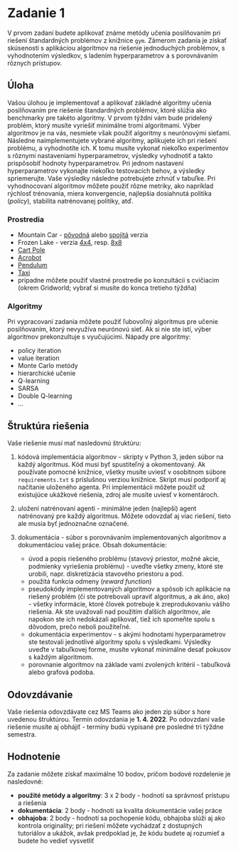 # Zadanie 1

V prvom zadaní budete aplikovať známe metódy učenia posilňovaním pri riešení štandardných problémov z knižnice `gym`. Zámerom zadania je získať skúsenosti s aplikáciou algoritmov na riešenie jednoduchých problémov, s vyhodnotením výsledkov, s ladením hyperparametrov a s porovnávaním rôznych prístupov.

## Úloha
Vašou úlohou je implementovať a aplikovať základné algoritmy učenia posilňovaním pre riešenie štandardných problémov, ktoré slúžia ako benchmarky pre takéto algoritmy. V prvom týždni vám bude pridelený problém, ktorý musíte vyriešiť minimálne tromi algoritmami. Výber algoritmov je na vás, nesmiete však použiť algoritmy s neurónovými sieťami. Následne naimplementujete vybrané algoritmy, aplikujete ich pri riešení problému, a vyhodnotíte ich. K tomu musíte vykonať niekoľko experimentov s rôznymi nastaveniami hyperparametrov, výsledky vyhodnotiť a takto prispôsobiť hodnoty hyperparametrov. Pri jednom nastavení hyperparametrov vykonajte niekoľko testovacích behov, a výsledky spriemerujte. Vaše výsledky následne potrebujete zrhnúť v tabuľke. Pri vyhodnocovaní algoritmov môžete použiť rôzne metriky, ako napríklad rýchlosť trénovania, miera konvergencie, najlepšia dosiahnutá politika (*policy*), stabilita natrénovanej politiky, atď.

### Prostredia
* Mountain Car - [pôvodná](https://gym.openai.com/envs/MountainCar-v0/) alebo [spojitá](https://gym.openai.com/envs/MountainCarContinuous-v0/) verzia
* Frozen Lake - verzia [4x4](https://gym.openai.com/envs/FrozenLake-v0/), resp. [8x8](https://gym.openai.com/envs/FrozenLake8x8-v0/)
* [Cart Pole](https://gym.openai.com/envs/CartPole-v1/)
* [Acrobot](https://gym.openai.com/envs/Acrobot-v1/)
* [Pendulum](https://gym.openai.com/envs/Pendulum-v0/)
* [Taxi](https://gym.openai.com/envs/Taxi-v3/)
* prípadne môžete použiť vlastné prostredie po konzultácii s cvičiacim (okrem Gridworld; vybrať si musíte do konca tretieho týždňa)

### Algoritmy
Pri vypracovaní zadania môžete použiť ľubovoľný algoritmus pre učenie posilňovaním, ktorý nevyužíva neurónovú sieť. Ak si nie ste istí, výber algoritmov prekonzultuje s vyučujúcimi. Nápady pre algoritmy:

* policy iteration
* value iteration
* Monte Carlo metódy
* hierarchické učenie
* Q-learning
* SARSA
* Double Q-learning
* ...

## Štruktúra riešenia
Vaše riešenie musí mať nasledovnú štruktúru:

1. kódová implementácia algoritmov - skripty v Python 3, jeden súbor na každý algoritmus. Kód musí byť spustiteľný a okomentovaný. Ak používate pomocné knižnice, všetky musíte uviesť v osobitnom súbore `requirements.txt` s príslušnou verziou knižnice. Skript musí podporiť aj načítanie uloženého agenta. Pri implementácii môžete použiť už existujúce ukážkové riešenia, zdroj ale musíte uviesť v komentároch.
2. uložení natrénovaní agenti - minimálne jeden (najlepší) agent natrénovaný pre každý algoritmus. Môžete odovzdať aj viac riešení, tieto ale musia byť jednoznačne označené.
3. dokumentácia - súbor s porovnávaním implementovaných algoritmov a dokumentáciou vašej práce. Obsah dokumentácie:

    * úvod a popis riešeného problému (stavový priestor, možné akcie, podmienky vyriešenia problému) - uveďte všetky zmeny, ktoré ste urobili, napr. diskretizácia stavového priestoru a pod.
    * použitá funkcia odmeny (*reward function*)
    * pseudokódy implementovaných algoritmov a spôsob ich aplikácie na riešený problém (či ste potrebovali upraviť algoritmus, a ak áno, ako) - všetky informácie, ktoré človek potrebuje k zreprodukovaniu vášho riešenia. Ak ste uvažovali nad použitím ďalších algoritmov, ale napokon ste ich nedokázali aplikovať, tiež ich spomeňte spolu s dôvodom, prečo neboli použiteľné.
    * dokumentácia experimentov - s akými hodnotami hyperparametrov ste testovali jednotlivé algoritmy spolu s výsledkami. Výsledky uveďte v tabuľkovej forme, musíte vykonať minimálne desať pokusov s každým algoritmom.
    * porovnanie algoritmov na základe vami zvolených kritérií - tabuľková alebo grafová podoba.

## Odovzdávanie
Vaše riešenia odovzdávate cez MS Teams ako jeden zip súbor s hore uvedenou štruktúrou. Termín odovzdania je **1. 4. 2022**. Po odovzdaní vaše riešenie musíte aj obhájiť - termíny budú vypísané pre posledné tri týždne semestra.

## Hodnotenie
Za zadanie môžete získať maximálne 10 bodov, pričom bodové rozdelenie je nasledovné:

* **použité metódy a algoritmy**: 3 x 2 body - hodnotí sa správnosť prístupu a riešenia
* **dokumentácia**: 2 body - hodnotí sa kvalita dokumentácie vašej práce
* **obhajoba**: 2 body - hodnotí sa pochopenie kódu, obhajoba slúži aj ako kontrola originality; pri riešení môžete vychádzať z dostupných tutoriálov a ukážok, avšak predpoklad je, že kódu budete aj rozumieť a budete ho vedieť vysvetliť
